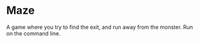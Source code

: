 # Maze

A game where you try to find the exit, and run away from the monster. Run on the command line.
